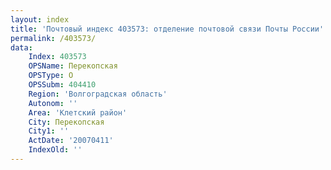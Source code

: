 ```yaml
---
layout: index
title: 'Почтовый индекс 403573: отделение почтовой связи Почты России'
permalink: /403573/
data:
    Index: 403573
    OPSName: Перекопская
    OPSType: О
    OPSSubm: 404410
    Region: 'Волгоградская область'
    Autonom: ''
    Area: 'Клетский район'
    City: Перекопская
    City1: ''
    ActDate: '20070411'
    IndexOld: ''
---
```

